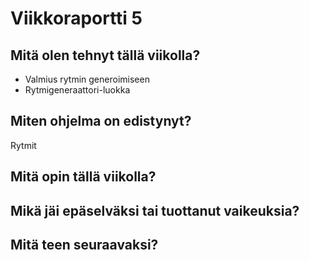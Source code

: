 # Viikkoraportti 5

## Mitä olen tehnyt tällä viikolla?
* Valmius rytmin generoimiseen
* Rytmigeneraattori-luokka

## Miten ohjelma on edistynyt?
Rytmit

## Mitä opin tällä viikolla?


## Mikä jäi epäselväksi tai tuottanut vaikeuksia?


## Mitä teen seuraavaksi?

